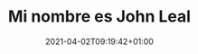---
title: "Di hola a cpp-review-dune 👋"
description: "Introduciendo cpp-review-dune."
lead: "Introduciendo cpp-review-dune."
date: 2021-04-02T09:19:42+01:00
lastmod: 2021-04-02T09:19:42+01:00
draft: false
weight: 50
images: ["say-hello-to-doks.png"]
contributors: ["Henk Verlinde"]
title: "Mi nombre es John Leal"
description: "Me interesa mucho aprender sobre elementos finitos y métodos numéricos utilizando DUNE!"
---
